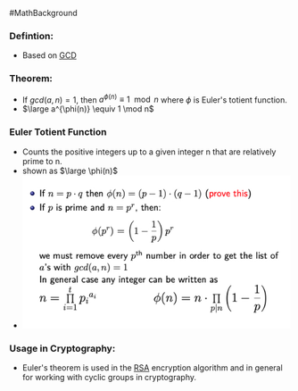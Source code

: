 #MathBackground 
### Defintion:
- Based on [GCD](GCD.md)
### Theorem: 
- If $gcd(a, n) = 1$, then $a^{\phi(n)} \equiv 1 \mod n$ where $\phi$ is Euler's totient function.
- $\large a^{\phi(n)} \equiv 1 \mod n$
### Euler Totient Function
- Counts the positive integers up to a given integer n that are relatively prime to n.
- shown as $\large \phi(n)$
-  ![](../../Attachments/EulerTotient.png)
### Usage in Cryptography:
- Euler's theorem is used in the [RSA](RSA.md) encryption algorithm and in general for working with cyclic groups in cryptography.